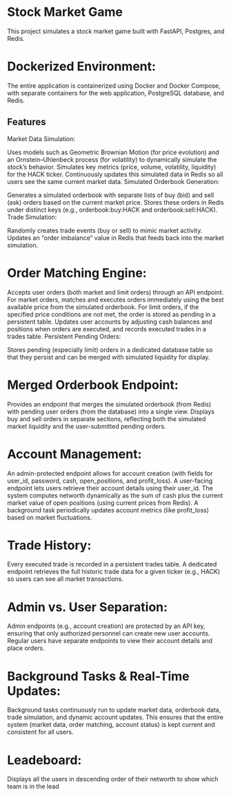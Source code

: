 # Stock Market Game

This project simulates a stock market game built with FastAPI, Postgres, and Redis.

# Dockerized Environment:

The entire application is containerized using Docker and Docker Compose, with separate containers for the web application, PostgreSQL database, and Redis. 


## Features
Market Data Simulation:

Uses models such as Geometric Brownian Motion (for price evolution) and an Ornstein–Uhlenbeck process (for volatility) to dynamically simulate the stock’s behavior.
Simulates key metrics (price, volume, volatility, liquidity) for the HACK ticker.
Continuously updates this simulated data in Redis so all users see the same current market data.
Simulated Orderbook Generation:

Generates a simulated orderbook with separate lists of buy (bid) and sell (ask) orders based on the current market price.
Stores these orders in Redis under distinct keys (e.g., orderbook:buy:HACK and orderbook:sell:HACK).
Trade Simulation:

Randomly creates trade events (buy or sell) to mimic market activity.
Updates an “order imbalance” value in Redis that feeds back into the market simulation.

# Order Matching Engine:

Accepts user orders (both market and limit orders) through an API endpoint.
For market orders, matches and executes orders immediately using the best available price from the simulated orderbook.
For limit orders, if the specified price conditions are not met, the order is stored as pending in a persistent table.
Updates user accounts by adjusting cash balances and positions when orders are executed, and records executed trades in a trades table.
Persistent Pending Orders:

Stores pending (especially limit) orders in a dedicated database table so that they persist and can be merged with simulated liquidity for display.

# Merged Orderbook Endpoint:

Provides an endpoint that merges the simulated orderbook (from Redis) with pending user orders (from the database) into a single view.
Displays buy and sell orders in separate sections, reflecting both the simulated market liquidity and the user-submitted pending orders.

# Account Management:

An admin-protected endpoint allows for account creation (with fields for user_id, password, cash, open_positions, and profit_loss).
A user-facing endpoint lets users retrieve their account details using their user_id.
The system computes networth dynamically as the sum of cash plus the current market value of open positions (using current prices from Redis).
A background task periodically updates account metrics (like profit_loss) based on market fluctuations.

# Trade History:

Every executed trade is recorded in a persistent trades table.
A dedicated endpoint retrieves the full historic trade data for a given ticker (e.g., HACK) so users can see all market transactions.

# Admin vs. User Separation:

Admin endpoints (e.g., account creation) are protected by an API key, ensuring that only authorized personnel can create new user accounts.
Regular users have separate endpoints to view their account details and place orders.

# Background Tasks & Real-Time Updates:

Background tasks continuously run to update market data, orderbook data, trade simulation, and dynamic account updates.
This ensures that the entire system (market data, order matching, account status) is kept current and consistent for all users.

# Leadeboard:

Displays all the users in descending order of their networth to show which team is in the lead

